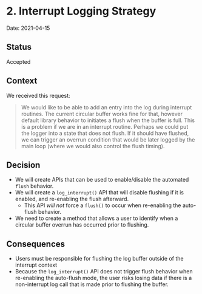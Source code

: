 # 2. Interrupt Logging Strategy

Date: 2021-04-15

## Status

Accepted

## Context

We received this request:

> We would like to be able to add an entry into the log during interrupt routines.  The current circular buffer works fine for that, however default library behavior to initiates a flush when the buffer is full. This is a problem if we are in an interrupt routine. Perhaps we could put the logger into a state that does not flush. If it should have flushed, we can trigger an overrun condition that would be later logged by the main loop (where we would also control the flush timing).

## Decision

- We will create APIs that can be used to enable/disable the automated `flush` behavior.
- We will create a `log_interrupt()` API that will disable flushing if it is enabled, and re-enabling the flush afterward.
    + This API *will not* force a `flush()` to occur when re-enabling the auto-flush behavior.
- We need to create a method that allows a user to identify when a circular buffer overrun has occurred prior to flushing.

## Consequences

- Users must be responsible for flushing the log buffer outside of the interrupt context
- Because the `log_interrupt()` API does not trigger flush behavior when re-enabling the auto-flush mode, the user risks losing data if there is a non-interrupt log call that is made prior to flushing the buffer.
